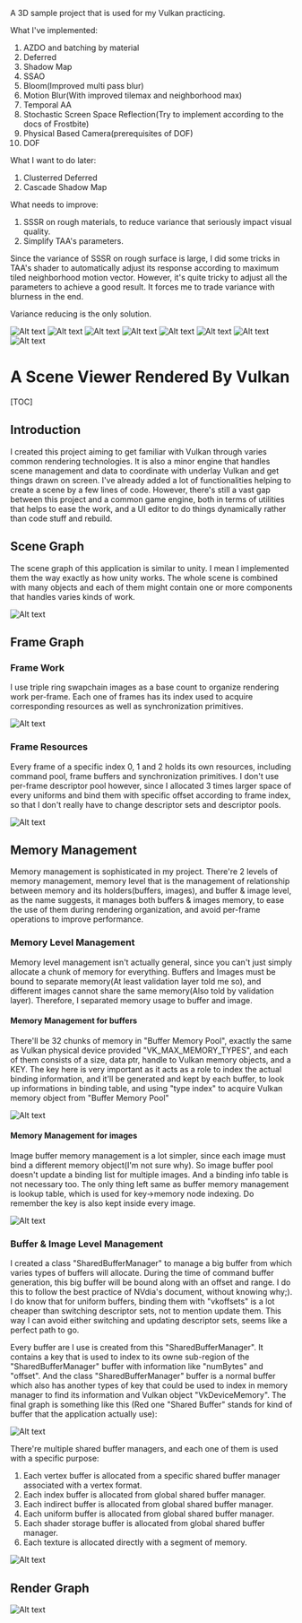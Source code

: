 A 3D sample project that is used for my Vulkan practicing.

What I've implemented:
1. AZDO and batching by material
2. Deferred
3. Shadow Map
4. SSAO
5. Bloom(Improved multi pass blur)
6. Motion Blur(With improved tilemax and neighborhood max)
7. Temporal AA
8. Stochastic Screen Space Reflection(Try to implement according to the docs of Frostbite)
9. Physical Based Camera(prerequisites of DOF)
10. DOF

What I want to do later:
1. Clusterred Deferred
2. Cascade Shadow Map

What needs to improve:
1. SSSR on rough materials, to reduce variance that seriously impact visual quality.
2. Simplify TAA's parameters.

Since the variance of SSSR on rough surface is large, I did some tricks in TAA's shader to automatically adjust its response according to maximum tiled neighborhood motion vector.
However, it's quite tricky to adjust all the parameters to achieve a good result. It forces me to trade variance with blurness in the end.

Variance reducing is the only solution.

![Alt text](assets/img0.png "Screen Shot 0")
![Alt text](assets/img1.png "Screen Shot 1")
![Alt text](assets/img2.png "Screen Shot 2")
![Alt text](assets/img3.png "Screen Shot 3")
![Alt text](assets/dof_img0.png "Screen Shot 0")
![Alt text](assets/dof_img1.png "Screen Shot 1")
![Alt text](assets/dof_img2.png "Screen Shot 2")
![Alt text](assets/dof_img3.png "Screen Shot 3")

# A Scene Viewer Rendered By Vulkan

[TOC]

## Introduction
I created this project aiming to get familiar with Vulkan through varies common rendering technologies. It is also a minor engine that handles scene management and data to coordinate with underlay Vulkan and get things drawn on screen. I've already added a lot of functionalities helping to create a scene by a few lines of code. However, there's still a vast gap between this project and a common game engine, both in terms of utilities that helps to ease the work, and a UI editor to do things dynamically rather than code stuff and rebuild.
## Scene Graph
The scene graph of this application is similar to unity. I mean I implemented them the way exactly as how unity works. The whole scene is combined with many objects and each of them might contain one or more components that handles varies kinds of work.

![Alt text](assets/vulkan_learn_scene_graph.png "Scene Graph")
## Frame Graph
### Frame Work
I use triple ring swapchain images as a base count to organize rendering work per-frame. Each one of frames has its index used to acquire corresponding resources as well as synchronization primitives.

![Alt text](assets/vulkan_learn_frame_work.png "Frame Work")
### Frame Resources
Every frame of a specific index 0, 1 and 2 holds its own resources, including command pool, frame buffers and synchronization primitives. I don't use per-frame descriptor pool however, since I allocated 3 times larger space of every uniforms and bind them with specific offset according to frame index, so that I don't really have to change descriptor sets and descriptor pools.

![Alt text](assets/vulkan_learn_frame_res.png "Frame Resource")
## Memory Management
Memory management is sophisticated in my project. There're 2 levels of memory management, memory level that is the management of relationship between memory and its holders(buffers, images), and buffer & image level, as the name suggests, it manages both buffers & images memory, to ease the use of them during rendering organization, and avoid per-frame operations to improve performance.
### Memory Level Management
Memory level management isn't actually general, since you can't just simply allocate a chunk of memory for everything. Buffers and Images must be bound to separate memory(At least validation layer told me so), and different images cannot share the same memory(Also told by validation layer). Therefore, I separated memory usage to buffer and image.
#### Memory Management for buffers
There'll be 32 chunks of memory in "Buffer Memory Pool", exactly the same as Vulkan physical device provided "VK_MAX_MEMORY_TYPES", and each of them consists of a size, data ptr, handle to Vulkan memory objects, and a KEY. The key here is very important as it acts as a role to index the actual binding information, and it'll be generated and kept by each buffer, to look up informations in binding table, and using "type index" to acquire Vulkan memory object from "Buffer Memory Pool"

![Alt text](assets/vulkan_learn_mem_buffer_pool.png "Memory Pool For Buffers")
#### Memory Management for images
Image buffer memory management is a lot simpler, since each image must bind a different memory object(I'm not sure why). So image buffer pool doesn't update a binding list for multiple images. And a binding info table is not necessary too. The only thing left same as buffer memory management is lookup table, which is used for key->memory node indexing. Do remember the key is also kept inside every image.

![Alt text](assets/vulkan_learn_mem_image_pool.png "Memory Pool For Images")
### Buffer & Image Level Management
I created a class "SharedBufferManager" to manage a big buffer from which varies types of buffers will allocate. During the time of command buffer generation, this big buffer will be bound along with an offset and range. I do this to follow the best practice of NVdia's document, without knowing why;). I do know that for uniform buffers, binding them with "vkoffsets" is a lot cheaper than switching descriptor sets, not to mention update them. This way I can avoid either switching and updating descriptor sets, seems like a perfect path to go.

Every buffer are I use is created from this "SharedBufferManager". It contains a key that is used to index to its owne sub-region of the "SharedBufferManager" buffer with information like "numBytes" and "offset". And the class  "SharedBufferManager" buffer is a normal buffer which also has another types of key that could be used to index in memory manager to find its information and Vulkan object "VkDeviceMemory". The final graph is something like this (Red one "Shared Buffer" stands for kind of buffer that the application actually use):

![Alt text](assets/vulkan_learn_shared_buffer_mgr.png "Shared Buffer Management")

There're multiple shared buffer managers, and each one of them is used with a specific purpose:
 1. Each vertex buffer is allocated from a specific shared buffer manager associated with a vertex format.
 2. Each index buffer is allocated from global shared buffer manager.
 3. Each indirect buffer is allocated from global shared buffer manager.
 4. Each uniform buffer is allocated from global shared buffer manager.
 5. Each shader storage buffer is allocated from global shared buffer manager.
 6. Each texture is allocated directly with a  segment of memory.
 
![Alt text](assets/vulkan_learn_shared_buffer_alloc.png "Shared Buffer Allocation")
 
## Render Graph
![Alt text](assets/vulkan_learn_render_graph.png "Render Graph")

